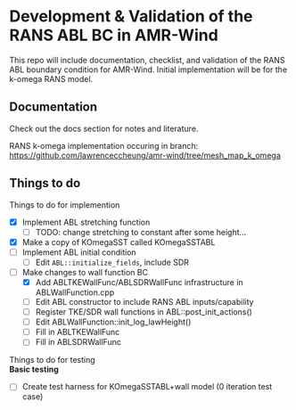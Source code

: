 # Development & Validation of the RANS ABL BC in AMR-Wind

This repo will include documentation, checklist, and validation of the
RANS ABL boundary condition for AMR-Wind.  Initial implementation will
be for the k-omega RANS model.

## Documentation

Check out the docs section for notes and literature.

RANS k-omega implementation occuring in branch:
https://github.com/lawrenceccheung/amr-wind/tree/mesh_map_k_omega

## Things to do

Things to do for implemention
- [x] Implement ABL stretching function
  - [ ] TODO: change stretching to constant after some height...
- [x] Make a copy of KOmegaSST called KOmegaSSTABL
- [ ] Implement ABL initial condition
  - [ ] Edit `ABL::initialize_fields`, include SDR
  
- [ ] Make changes to wall function BC
  - [x] Add ABLTKEWallFunc/ABLSDRWallFunc infrastructure in ABLWallFunction.cpp
  - [ ] Edit ABL constructor to include RANS ABL inputs/capability
  - [ ] Register TKE/SDR wall functions in ABL::post_init_actions()
  - [ ] Edit ABLWallFunction::init_log_lawHeight()
  - [ ] Fill in ABLTKEWallFunc
  - [ ] Fill in ABLSDRWallFunc

Things to do for testing  
**Basic testing**
- [ ] Create test harness for KOmegaSSTABL+wall model (0 iteration test case)

